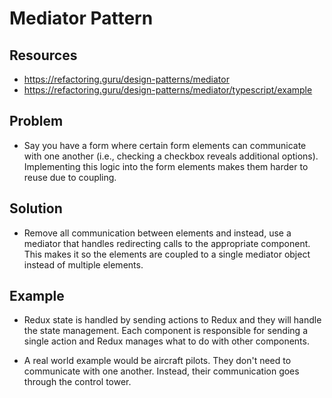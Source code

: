 # Mediator Pattern

## Resources
* https://refactoring.guru/design-patterns/mediator
* https://refactoring.guru/design-patterns/mediator/typescript/example

## Problem
* Say you have a form where certain form elements can communicate with one
  another (i.e., checking a checkbox reveals additional options). Implementing
  this logic into the form elements makes them harder to reuse due to coupling.

## Solution
* Remove all communication between elements and instead, use a mediator that
  handles redirecting calls to the appropriate component. This makes it so
  the elements are coupled to a single mediator object instead of multiple
  elements.

## Example
* Redux state is handled by sending actions to Redux and they will handle the
  state management. Each component is responsible for sending a single action
  and Redux manages what to do with other components.

* A real world example would be aircraft pilots. They don't need to communicate
  with one another. Instead, their communication goes through the control
  tower.